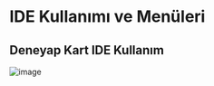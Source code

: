 # IDE Kullanımı ve Menüleri

## Deneyap Kart IDE Kullanım

![image](https://i.imgur.com/B3cYMiM.png)
